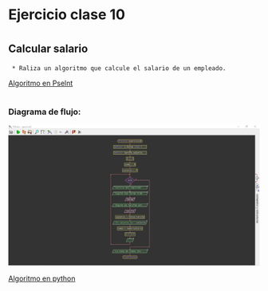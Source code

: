 # Ejercicio clase 10
#
## Calcular salario
     * Raliza un algoritmo que calcule el salario de un empleado.

[Algoritmo en Pselnt](./fhttps://github.com/federicopfund/Ingenieria-en-sistemas-de-la-informacion-UTN/blob/main/Ingreso%20Pselnt/Condicionales/salario.psc)

  #
### Diagrama de flujo:

![factorial](./img/salario.jpg)

[Algoritmo en python](./salario.py)